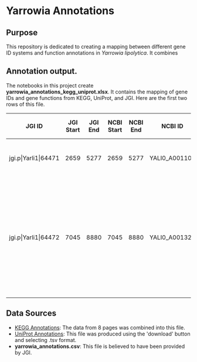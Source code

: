 # Yarrowia Annotations

## Purpose
This repository is dedicated to creating a mapping between different gene ID systems and function annotations in *Yarrowia lipolytica*. It combines 

## Annotation output.
The notebooks in this project create **yarrowia_annotations_kegg_uniprot.xlsx**. It contains the mapping of gene IDs and gene functions from KEGG, UniProt, and JGI. Here are the first two rows of this file.

| JGI ID               | JGI Start | JGI End | NCBI Start | NCBI End | NCBI ID      | Column1     | NCBI        | KEGG Annotation | Uniprot Annotation                                                                                                                                                         | Uniprot Primary Accession |
|----------------------|-----------|---------|------------|----------|--------------|-------------|-------------|-----------------|-----------------------------------------------------------------------------------------------------------------------------------------------------------------------------|---------------------------|
| jgi.p\|Yarli1\|64471 | 2659      | 5277    | 2659       | 5277     | YALI0_A00110g | YALI0A00110g | YALI0A00110g | unknown function | oligopeptide transmembrane transporter activity [GO:0035673]                                                                                                                  | Q6CIA8                    |
| jgi.p\|Yarli1\|64472 | 7045      | 8880    | 7045       | 8880     | YALI0_A00132g | YALI0A00132g | YALI0A00132g | K03283 heat shock 70kDa protein 1/2/6/8 | ATP binding [GO:0005524]; ATP hydrolysis activity [GO:0016887]; ATP-dependent protein folding chaperone [GO:0140662]; heat shock protein binding [GO:0031072]; protein folding chaperone [GO:0044183] | Q6CIA7                    |

## Data Sources
- [KEGG Annotations](https://www.genome.jp/dbget-bin/www_bfind_sub?mode=bfind&max_hit=1000&locale=en&serv=gn&dbkey=yli&keywords=YALI0&page=1): The data from 8 pages was combined into this file.
- [UniProt Annotations](https://www.uniprot.org/uniprotkb?query=%28taxonomy_id%3A4952%29): This file was produced using the 'download' button and selecting .tsv format.
- **yarrowia_annotations.csv**: This file is believed to have been provided by JGI.